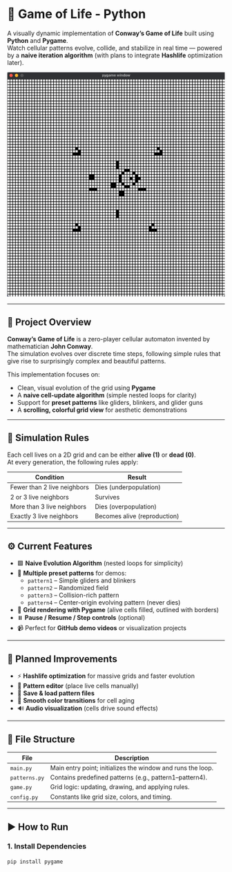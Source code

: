 # 🧬 Game of Life - Python
A visually dynamic implementation of **Conway’s Game of Life** built using **Python** and **Pygame**.  
Watch cellular patterns evolve, collide, and stabilize in real time — powered by a **naive iteration algorithm** (with plans to integrate **Hashlife** optimization later).

<p align="center">
  <img src="assets/preview.gif" alt="Game of Life Simulation" width="600"/>
</p>

---

## 🎯 Project Overview

**Conway’s Game of Life** is a zero-player cellular automaton invented by mathematician **John Conway**.  
The simulation evolves over discrete time steps, following simple rules that give rise to surprisingly complex and beautiful patterns.

This implementation focuses on:
- Clean, visual evolution of the grid using **Pygame**
- A **naive cell-update algorithm** (simple nested loops for clarity)
- Support for **preset patterns** like gliders, blinkers, and glider guns
- A **scrolling, colorful grid view** for aesthetic demonstrations

---

## 🧩 Simulation Rules

Each cell lives on a 2D grid and can be either **alive (1)** or **dead (0)**.  
At every generation, the following rules apply:

| Condition | Result |
|------------|--------|
| Fewer than 2 live neighbors | Dies (underpopulation) |
| 2 or 3 live neighbors | Survives |
| More than 3 live neighbors | Dies (overpopulation) |
| Exactly 3 live neighbors | Becomes alive (reproduction) |

---

## ⚙️ Current Features

- 🟩 **Naive Evolution Algorithm** (nested loops for simplicity)
- 🧠 **Multiple preset patterns** for demos:
  - `pattern1` – Simple gliders and blinkers  
  - `pattern2` – Randomized field  
  - `pattern3` – Collision-rich pattern  
  - `pattern4` – Center-origin evolving pattern (never dies)
- 🎨 **Grid rendering with Pygame** (alive cells filled, outlined with borders)
- ⏸️ **Pause / Resume / Step controls** (optional)
- 📹 Perfect for **GitHub demo videos** or visualization projects

---

## 🚀 Planned Improvements

- ⚡ **Hashlife optimization** for massive grids and faster evolution
- 🧬 **Pattern editor** (place live cells manually)
- 💾 **Save & load pattern files**
- 🌈 **Smooth color transitions** for cell aging
- 🔊 **Audio visualization** (cells drive sound effects)

---

## 📂 File Structure

| File | Description |
|------|--------------|
| `main.py` | Main entry point; initializes the window and runs the loop. |
| `patterns.py` | Contains predefined patterns (e.g., pattern1–pattern4). |
| `game.py` | Grid logic: updating, drawing, and applying rules. |
| `config.py` | Constants like grid size, colors, and timing. |

---

## ▶️ How to Run

### 1. Install Dependencies
```bash
pip install pygame
